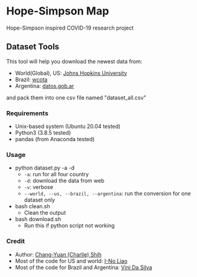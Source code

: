 # Hope-Simpson Map

Hope-Simpson inspired COVID-19 research project

## Dataset Tools
This tool will help you download the newest data from:

- World(Global), US: [Johns Hopkins University](https://github.com/CSSEGISandData/COVID-19)
- Brazil: [wcota](https://github.com/wcota/covid19br)
- Argentina: [datos.gob.ar](https://sisa.msal.gov.ar/datos/descargas/covid-19/files/Covid19Casos.csv)

and pack them into one csv file named "dataset_all.csv"

### Requirements
- Unix-based system (Ubuntu 20.04 tested)
- Python3 (3.8.5 tested)
- pandas (from Anaconda tested)

### Usage
- python dataset.py -a -d
  - `-a`: run for all four country
  - `-d`: download the data from web
  - `-v`: verbose
  - `--world, --us, --brazil, --argentina`: run the conversion for one dataset only
- bash clean.sh
  - Clean the output
- bash download.sh
  - Run this if python script not working

### Credit
- Author: [Chang-Yuan (Charlie) Shih](https://github.com/cyshih73)
- Most of the code for US and world: [I-No Liao](https://github.com/INoLiao)
- Most of the code for Brazil and Argentina: [Vini Da Silva](https://github.com/ViniBR01)
